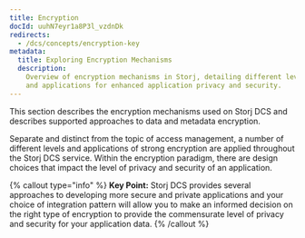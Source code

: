 ```yaml
---
title: Encryption
docId: uuhN7eyr1a8P3l_vzdnDk
redirects:
  - /dcs/concepts/encryption-key
metadata:
  title: Exploring Encryption Mechanisms
  description:
    Overview of encryption mechanisms in Storj, detailing different levels
    and applications for enhanced application privacy and security.
---
```


This section describes the encryption mechanisms used on Storj DCS and describes supported approaches to data and metadata encryption.

Separate and distinct from the topic of access management, a number of different levels and applications of strong encryption are applied throughout the Storj DCS service. Within the encryption paradigm, there are design choices that impact the level of privacy and security of an application.

{% callout type="info"  %}
**Key Point:** Storj DCS provides several approaches to developing more secure and private applications and your choice of integration pattern will allow you to make an informed decision on the right type of encryption to provide the commensurate level of privacy and security for your application data.
{% /callout %}
